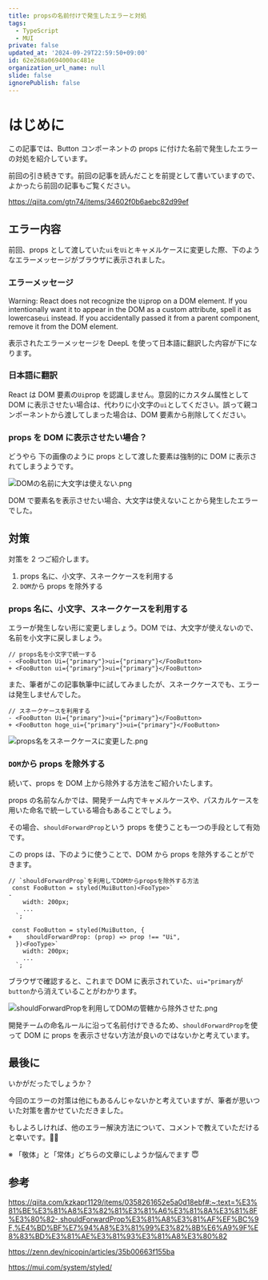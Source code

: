 ```yaml
---
title: propsの名前付けで発生したエラーと対処
tags:
  - TypeScript
  - MUI
private: false
updated_at: '2024-09-29T22:59:50+09:00'
id: 62e268a0694000ac481e
organization_url_name: null
slide: false
ignorePublish: false
---
```


# はじめに

この記事では、Button コンポーネントの props に付けた名前で発生したエラーの対処を紹介しています。

前回の引き続きです。前回の記事を読んだことを前提として書いていますので、よかったら前回の記事もご覧ください。

https://qiita.com/gtn74/items/34602f0b6aebc82d99ef

## エラー内容

前回、props として渡していた`ui`を`Ui`とキャメルケースに変更した際、下のようなエラーメッセージがブラウザに表示されました。

### エラーメッセージ

Warning: React does not recognize the `Ui`prop on a DOM element. If you intentionally want it to appear in the DOM as a custom attribute, spell it as lowercase`ui` instead. If you accidentally passed it from a parent component, remove it from the DOM element.

表示されたエラーメッセージを DeepL を使って日本語に翻訳した内容が下になります。

### 日本語に翻訳

React は DOM 要素の`Ui`prop を認識しません。意図的にカスタム属性として DOM に表示させたい場合は、代わりに小文字の`ui`としてください。誤って親コンポーネントから渡してしまった場合は、DOM 要素から削除してください。

### props を DOM に表示させたい場合？

どうやら 下の画像のように props として渡した要素は強制的に DOM に表示されてしまうようです。

![DOMの名前に大文字は使えない.png](https://qiita-image-store.s3.ap-northeast-1.amazonaws.com/0/3337943/a60d4a86-de75-444b-cba4-98dd326aeccf.png)

DOM で要素名を表示させたい場合、大文字は使えないことから発生したエラーでした。

## 対策

対策を 2 つご紹介します。

1. props 名に、小文字、スネークケースを利用する
2. `DOM`から props を除外する

### props 名に、小文字、スネークケースを利用する

エラーが発生しない形に変更しましょう。DOM では、大文字が使えないので、名前を小文字に戻しましょう。

```diff_typescript
// props名を小文字で統一する
- <FooButton Ui={"primary"}>ui={"primary"}</FooButton>
+ <FooButton ui={"primary"}>ui={"primary"}</FooButton>

```

また、筆者がこの記事執筆中に試してみましたが、スネークケースでも、エラーは発生しませんでした。

```diff_typescript
// スネークケースを利用する
- <FooButton Ui={"primary"}>ui={"primary"}</FooButton>
+ <FooButton hoge_ui={"primary"}>ui={"primary"}</FooButton>

```

![props名をスネークケースに変更した.png](https://qiita-image-store.s3.ap-northeast-1.amazonaws.com/0/3337943/a4ddfeae-bd41-54fd-f28a-e0fa402aee47.png)

### `DOM`から props を除外する

続いて、props を DOM 上から除外する方法をご紹介いたします。

props の名前なんかでは、開発チーム内でキャメルケースや、パスカルケースを用いた命名で統一している場合もあることでしょう。

その場合、`shouldForwardProp`という props を使うことも一つの手段として有効です。

この props は、下のように使うことで、DOM から props を除外することができます。

```diff_typescript
// `shouldForwardProp`を利用してDOMからpropsを除外する方法
 const FooButton = styled(MuiButton)<FooType>`
-
    width: 200px;
    ...
  `;

 const FooButton = styled(MuiButton, {
+    shouldForwardProp: (prop) => prop !== "Ui",
  })<FooType>`
    width: 200px;
    ...
  `;

```

ブラウザで確認すると、これまで DOM に表示されていた、`ui="primary`が`button`から消えていることがわかります。

![shouldForwardPropを利用してDOMの管轄から除外させた.png](https://qiita-image-store.s3.ap-northeast-1.amazonaws.com/0/3337943/36fef57c-7559-4a44-1cbe-7b136e6e7bef.png)

開発チームの命名ルールに沿って名前付けできるため、`shouldForwardProp`を使って DOM に props を表示させない方法が良いのではないかと考えています。

## 最後に

いかがだったでしょうか？

今回のエラーの対策は他にもあるんじゃないかと考えていますが、筆者が思いついた対策を書かせていただきました。

もしよろしければ、他のエラー解決方法について、コメントで教えていただけると幸いです。🙇‍♂️

※ 「敬体」と「常体」どちらの文章にしようか悩んでます 😇

## 参考

https://qiita.com/kzkapr1129/items/0358261652e5a0d18ebf#:~:text=%E3%81%BE%E3%81%A8%E3%82%81%E3%81%A6%E3%81%8A%E3%81%8F%E3%80%82-,shouldForwardProp%E3%81%A8%E3%81%AF%EF%BC%9F,%E4%BD%BF%E7%94%A8%E3%81%99%E3%82%8B%E6%A9%9F%E8%83%BD%E3%81%AE%E3%81%93%E3%81%A8%E3%80%82

https://zenn.dev/nicopin/articles/35b00663f155ba

https://mui.com/system/styled/
